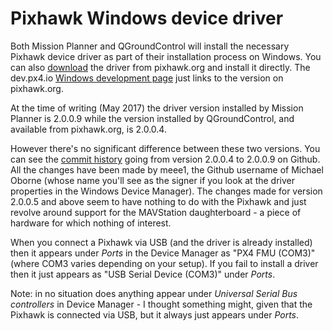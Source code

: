 Pixhawk Windows device driver
=============================

Both Mission Planner and QGroundControl will install the necessary Pixhawk device driver as part of their installation process on Windows. You can also [download](https://pixhawk.org/firmware/downloads) the driver from pixhawk.org and install it directly. The dev.px4.io [Windows development page](https://dev.px4.io/en/setup/dev_env_windows.html) just links to the version on pixhawk.org.

At the time of writing (May 2017) the driver version installed by Mission Planner is 2.0.0.9 while the version installed by QGroundControl, and available from pixhawk.org, is 2.0.0.4.

However there's no significant difference between these two versions. You can see the [commit history](https://github.com/ArduPilot/MissionPlanner/commits/master/Drivers/px4fmu.inf) going from version 2.0.0.4 to 2.0.0.9 on Github. All the changes have been made by meee1, the Github username of Michael Oborne (whose name you'll see as the signer if you look at the driver properties in the Windows Device Manager). The changes made for version 2.0.0.5 and above seem to have nothing to do with the Pixhawk and just revolve around support for the MAVStation daughterboard - a piece of hardware for which nothing of interest.

When you connect a Pixhawk via USB (and the driver is already installed) then it appears under _Ports_ in the Device Manager as "PX4 FMU (COM3)" (where COM3 varies depending on your setup). If you fail to install a driver then it just appears as "USB Serial Device (COM3)" under _Ports_.

Note: in no situation does anything appear under _Universal Serial Bus controllers_ in Device Manager - I thought something might, given that the Pixhawk is connected via USB, but it always just appears under _Ports_.
